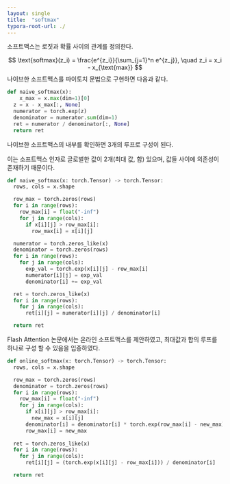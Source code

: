 ```yaml
---
layout: single
title:  "softmax"
typora-root-url: ./
---
```


소프트맥스는 로짓과 확률 사이의 관계를 정의한다. 

$$
\text{softmax}(z_i) = \frac{e^{z_i}}{\sum_{j=1}^n e^{z_j}}, \quad z_i = x_i - x_{\text{max}}
$$
나이브한 소프트맥스를 파이토치 문법으로 구현하면 다음과 같다. 

```python
def naive_softmax(x):
	x_max = x.max(dim=1)[0]
  z = x - x_max[:, None]
  numerator = torch.exp(z)
  denominator = numerator.sum(dim=1)
  ret = numerator / denominator[:, None]
  return ret
```

나이브한 소프트맥스의 내부를 확인하면 3개의 루프로 구성이 된다. 

이는 소프트맥스 인자로 글로벌한 값이 2개(최대 값, 합) 있으며, 값들 사이에 의존성이 존재하기 때문이다. 

```python
def naive_softmax(x: torch.Tensor) -> torch.Tensor:
  rows, cols = x.shape

  row_max = torch.zeros(rows)
  for i in range(rows):
  	row_max[i] = float("-inf")
    for j in range(cols):
      if x[i][j] > row_max[i]:
        row_max[i] = x[i][j]

  numerator = torch.zeros_like(x)
  denominator = torch.zeros(rows)
  for i in range(rows):
    for j in range(cols):
      exp_val = torch.exp(x[i][j] - row_max[i]
      numerator[i][j] = exp_val
      denominator[i] += exp_val

  ret = torch.zeros_like(x)
  for i in range(rows):
    for j in range(cols):
      ret[i][j] = numerator[i][j] / denominator[i]

  return ret
```

Flash Attention 논문에서는 온라인 소프트맥스를 제안하였고, 최대값과 합의 루프를 하나로 구성 할 수 있음을 입증하였다.

```python
def online_softmax(x: torch.Tensor) -> torch.Tensor:
  rows, cols = x.shape

  row_max = torch.zeros(rows)
  denominator = torch.zeros(rows)
  for i in range(rows):
  	row_max[i] = float("-inf")
    for j in range(cols):
      if x[i][j] > row_max[i]:
        new_max = x[i][j]
      denominator[i] = denominator[i] * torch.exp(row_max[i] - new_max) + torch.exp(x[i][j] - new_max)
      row_max[i] = new_max
        
  ret = torch.zeros_like(x)
  for i in range(rows):
    for j in range(cols):
      ret[i][j] = (torch.exp(x[i][j] - row_max[i])) / denominator[i]

  return ret
```





















